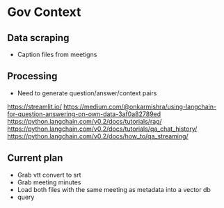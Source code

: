 # Gov Context

## Data scraping
- Caption files from meetigns

## Processing

- Need to generate question/answer/context pairs

https://streamlit.io/
https://medium.com/@onkarmishra/using-langchain-for-question-answering-on-own-data-3af0a82789ed
https://python.langchain.com/v0.2/docs/tutorials/rag/
https://python.langchain.com/v0.2/docs/tutorials/qa_chat_history/
https://python.langchain.com/v0.2/docs/how_to/qa_streaming/
## Current plan
- Grab vtt convert to srt
- Grab meeting minutes
- Load both files with the same meeting as metadata into a vector db
- query